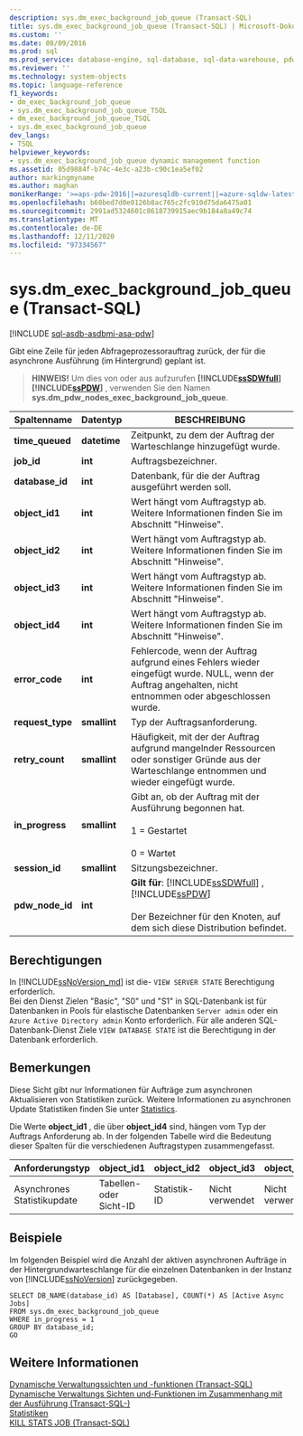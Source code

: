 ```yaml
---
description: sys.dm_exec_background_job_queue (Transact-SQL)
title: sys.dm_exec_background_job_queue (Transact-SQL) | Microsoft-Dokumentation
ms.custom: ''
ms.date: 08/09/2016
ms.prod: sql
ms.prod_service: database-engine, sql-database, sql-data-warehouse, pdw
ms.reviewer: ''
ms.technology: system-objects
ms.topic: language-reference
f1_keywords:
- dm_exec_background_job_queue
- sys.dm_exec_background_job_queue_TSQL
- dm_exec_background_job_queue_TSQL
- sys.dm_exec_background_job_queue
dev_langs:
- TSQL
helpviewer_keywords:
- sys.dm_exec_background_job_queue dynamic management function
ms.assetid: 05d9884f-b74c-4e3c-a23b-c90c1ea5ef02
author: markingmyname
ms.author: maghan
monikerRange: '>=aps-pdw-2016||=azuresqldb-current||=azure-sqldw-latest||>=sql-server-2016||=sqlallproducts-allversions||>=sql-server-linux-2017||=azuresqldb-mi-current'
ms.openlocfilehash: b60bed7d0e0126b8ac765c2fc910d75da6475a01
ms.sourcegitcommit: 2991ad5324601c8618739915aec9b184a8a49c74
ms.translationtype: MT
ms.contentlocale: de-DE
ms.lasthandoff: 12/11/2020
ms.locfileid: "97334567"
---
```

# <a name="sysdm_exec_background_job_queue-transact-sql"></a>sys.dm_exec_background_job_queue (Transact-SQL)
[!INCLUDE [sql-asdb-asdbmi-asa-pdw](../../includes/applies-to-version/sql-asdb-asdbmi-asa-pdw.md)]

  Gibt eine Zeile für jeden Abfrageprozessorauftrag zurück, der für die asynchrone Ausführung (im Hintergrund) geplant ist.  
  
> **HINWEIS!** Um dies von oder aus aufzurufen **[!INCLUDE[ssSDWfull](../../includes/sssdwfull-md.md)]** **[!INCLUDE[ssPDW](../../includes/sspdw-md.md)]** , verwenden Sie den Namen **sys.dm_pdw_nodes_exec_background_job_queue**.  
  
|Spaltenname|Datentyp|BESCHREIBUNG|  
|-----------------|---------------|-----------------|  
|**time_queued**|**datetime**|Zeitpunkt, zu dem der Auftrag der Warteschlange hinzugefügt wurde.|  
|**job_id**|**int**|Auftragsbezeichner.|  
|**database_id**|**int**|Datenbank, für die der Auftrag ausgeführt werden soll.|  
|**object_id1**|**int**|Wert hängt vom Auftragstyp ab. Weitere Informationen finden Sie im Abschnitt "Hinweise".|  
|**object_id2**|**int**|Wert hängt vom Auftragstyp ab. Weitere Informationen finden Sie im Abschnitt "Hinweise".|  
|**object_id3**|**int**|Wert hängt vom Auftragstyp ab. Weitere Informationen finden Sie im Abschnitt "Hinweise".|  
|**object_id4**|**int**|Wert hängt vom Auftragstyp ab. Weitere Informationen finden Sie im Abschnitt "Hinweise".|  
|**error_code**|**int**|Fehlercode, wenn der Auftrag aufgrund eines Fehlers wieder eingefügt wurde. NULL, wenn der Auftrag angehalten, nicht entnommen oder abgeschlossen wurde.|  
|**request_type**|**smallint**|Typ der Auftragsanforderung.|  
|**retry_count**|**smallint**|Häufigkeit, mit der der Auftrag aufgrund mangelnder Ressourcen oder sonstiger Gründe aus der Warteschlange entnommen und wieder eingefügt wurde.|  
|**in_progress**|**smallint**|Gibt an, ob der Auftrag mit der Ausführung begonnen hat.<br /><br /> 1 = Gestartet<br /><br /> 0 = Wartet|  
|**session_id**|**smallint**|Sitzungsbezeichner.|  
|**pdw_node_id**|**int**|**Gilt für**: [!INCLUDE[ssSDWfull](../../includes/sssdwfull-md.md)] , [!INCLUDE[ssPDW](../../includes/sspdw-md.md)]<br /><br /> Der Bezeichner für den Knoten, auf dem sich diese Distribution befindet.|  
  
## <a name="permissions"></a>Berechtigungen

In [!INCLUDE[ssNoVersion_md](../../includes/ssnoversion-md.md)] ist die- `VIEW SERVER STATE` Berechtigung erforderlich.   
Bei den Dienst Zielen "Basic", "S0" und "S1" in SQL-Datenbank ist für Datenbanken in Pools für elastische Datenbanken `Server admin` oder ein `Azure Active Directory admin` Konto erforderlich. Für alle anderen SQL-Datenbank-Dienst Ziele `VIEW DATABASE STATE` ist die Berechtigung in der Datenbank erforderlich.   
  
## <a name="remarks"></a>Bemerkungen  
 Diese Sicht gibt nur Informationen für Aufträge zum asynchronen Aktualisieren von Statistiken zurück. Weitere Informationen zu asynchronen Update Statistiken finden Sie unter [Statistics](../../relational-databases/statistics/statistics.md).  
  
 Die Werte **object_id1** , die über **object_id4** sind, hängen vom Typ der Auftrags Anforderung ab. In der folgenden Tabelle wird die Bedeutung dieser Spalten für die verschiedenen Auftragstypen zusammengefasst.  
  
|Anforderungstyp|object_id1|object_id2|object_id3|object_id4|  
|------------------|-----------------|-----------------|-----------------|-----------------|  
|Asynchrones Statistikupdate|Tabellen- oder Sicht-ID|Statistik-ID|Nicht verwendet|Nicht verwendet|  
  
## <a name="examples"></a>Beispiele  
 Im folgenden Beispiel wird die Anzahl der aktiven asynchronen Aufträge in der Hintergrundwarteschlange für die einzelnen Datenbanken in der Instanz von [!INCLUDE[ssNoVersion](../../includes/ssnoversion-md.md)] zurückgegeben.  
  
```  
SELECT DB_NAME(database_id) AS [Database], COUNT(*) AS [Active Async Jobs]  
FROM sys.dm_exec_background_job_queue  
WHERE in_progress = 1  
GROUP BY database_id;  
GO  
```  
  
## <a name="see-also"></a>Weitere Informationen  
 [Dynamische Verwaltungssichten und -funktionen &#40;Transact-SQL&#41;](~/relational-databases/system-dynamic-management-views/system-dynamic-management-views.md)   
 [Dynamische Verwaltungs Sichten und-Funktionen im Zusammenhang mit der Ausführung &#40;Transact-SQL-&#41;](../../relational-databases/system-dynamic-management-views/execution-related-dynamic-management-views-and-functions-transact-sql.md)   
 [Statistiken](../../relational-databases/statistics/statistics.md)   
 [KILL STATS JOB &#40;Transact-SQL&#41;](../../t-sql/language-elements/kill-stats-job-transact-sql.md)  
  
  



